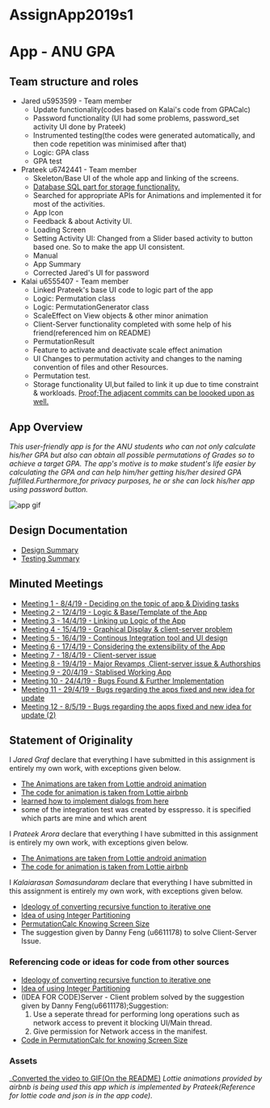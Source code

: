 # AssignApp2019s1
# App - ANU GPA

## Team structure and roles 
+ Jared u5953599 - Team member 
   + Update functionality(codes based on Kalai's code from GPACalc)
   + Password functionality (UI had some problems, password_set activity UI done by Prateek)
   + Instrumented testing(the codes were generated automatically, and then code repetition  was minimised  after that)
   + Logic: GPA class  
   + GPA test 
+ Prateek u6742441 - Team member
   + Skeleton/Base UI of the whole app and linking of the screens. 
   + [Database SQL part for storage functionality.](https://gitlab.cecs.anu.edu.au/u6555407/assignapp2019s1/commit/ae6c47c995d985f82725ac23f1bf40f2bba3540d)
   + Searched for appropriate APIs for Animations and implemented it for most of the activities.
   + App Icon 
   + Feedback & about Activity UI.
   + Loading Screen 
   + Setting Activity UI:
     Changed from a Slider based activity to button based one. So to make the app UI consistent.
   + Manual
   + App Summary
   + Corrected Jared's UI for password
+ Kalai u6555407 - Team member
   + Linked Prateek's base UI code to logic part of the app
   + Logic: Permutation class
   + Logic: PermutationGenerator class
   + ScaleEffect on View objects  & other minor animation
   + Client-Server functionality completed with some help of his friend(referenced him on README)
   + PermutationResult 
   + Feature to activate and deactivate scale effect animation 
   + UI Changes to permutation activity and  changes to the naming convention of files and other Resources.
   + Permutation test.
   + Storage functionality UI,but failed to link it up due to time constraint & workloads. [Proof;The adjacent commits can be loooked upon as well.](https://gitlab.cecs.anu.edu.au/u6555407/assignapp2019s1/commit/e47c4793dd80cba563410a92ff906df163b1908a)

## App Overview 

_This  user-friendly app is for the ANU students who can not only calculate his/her GPA but also can obtain all possible permutations of Grades so to achieve a target GPA. The app's motive is_
_to make student's life easier by calculating the GPA and can help him/her getting his/her desired GPA fulfilled.Furthermore,for privacy purposes, he or she can lock his/her app using password button._ <br>

<img src="../Resources/AppGif.gif" alt="app gif" align="middle"> 


## Design Documentation 
+ [Design Summary](../Resources/DesignSummary.md)
+ [Testing Summary](../Resources/TestingSummary.md)

## Minuted Meetings
+ [Meeting 1 - 8/4/19 - Deciding on the topic of app & Dividing tasks](../Resources/Meeting1.md)
+ [Meeting 2 - 12/4/19 - Logic & Base/Template of the App](../Resources/Meeting2.md)
+ [Meeting 3 - 14/4/19 - Linking up Logic of the App](../Resources/Meeting3.md)
+ [Meeting 4 - 15/4/19 - Graphical Display & client-server problem](../Resources/Meeting4.md)
+ [Meeting 5 - 16/4/19 - Continous Integration tool and UI design](../Resources/Meeting5.md)
+ [Meeting 6 - 17/4/19 - Considering the extensibility of the App](../Resources/Meeting6.md)
+ [Meeting 7 - 18/4/19 - Client-server issue](../Resources/Meeting7.md)
+ [Meeting 8 - 19/4/19 - Major Revamps ,Client-server issue & Authorships](../Resources/Meeting8.md)
+ [Meeting 9 - 20/4/19 - Stablised Working App](../Resources/Meeting9.md)
+ [Meeting 10 - 24/4/19 - Bugs Found & Further Implementation](../Resources/Meeting10.md)
+ [Meeting 11 - 29/4/19 - Bugs regarding the apps fixed and new idea for update](../Resources/Meeting11.md)
+ [Meeting 12 - 8/5/19 - Bugs regarding the apps fixed and new idea for update (2)](../Resources/Meeting12.md)


## Statement of Originality

I _Jared Graf_ declare that everything I have submitted in this
assignment is entirely my own work, with exceptions given below.
+ [The Animations are taken from Lottie android animation](https://lottiefiles.com/)
+ [The code for animation is taken from Lottie airbnb](https://airbnb.io/lottie/#/android)
+ [learned how to implement dialogs from here](https://developer.android.com/guide/topics/ui/dialogs.html)
+ some of the integration test was created by esspresso. it is specified which parts are mine and which arent

I _Prateek Arora_ declare that everything I have submitted in this
assignment is entirely my own work, with exceptions given below.
+ [The Animations are taken from Lottie android animation](https://lottiefiles.com/)
+ [The code for animation is taken from Lottie airbnb](https://airbnb.io/lottie/#/android)

I _Kalaiarasan Somasundaram_ declare that everything I have submitted in this
assignment is entirely my own work, with exceptions given below.
+ [Ideology of converting recursive function to iterative one](https://stackoverflow.com/questions/159590/way-to-go-from-recursion-to-iteration)
+ [Idea of using Integer Partitioning](https://stackoverflow.com/questions/7331093/getting-all-possible-sums-that-add-up-to-a-given-number)
+ [PermutationCalc Knowing Screen Size](https://stackoverflow.com/questions/4743116/get-screen-width-and-height-in-android)
+ The suggestion given by Danny Feng (u6611178) to solve Client-Server Issue.


### Referencing code or ideas for code from other sources
+ [Ideology of converting recursive function to iterative one](https://stackoverflow.com/questions/159590/way-to-go-from-recursion-to-iteration) 
+ [Idea of using Integer Partitioning](https://stackoverflow.com/questions/7331093/getting-all-possible-sums-that-add-up-to-a-given-number)
+ (IDEA FOR CODE)Server - Client problem solved by the suggestion given by Danny Feng(u6611178);Suggestion: <br>
  1. Use a seperate thread for performing long operations such as network access
     to prevent it blocking UI/Main thread.
  2. Give permission for Network access in the manifest. <br>
+ [Code in PermutationCalc for knowing Screen Size](https://stackoverflow.com/questions/4743116/get-screen-width-and-height-in-android)


### Assets 
_[Converted the video to GIF(On the README)](https://ezgif.com/video-to-gif)
_Lottie animations provided by airbnb is being used this app which is implemented by Prateek(Reference for lottie code and json is in the app code)._


